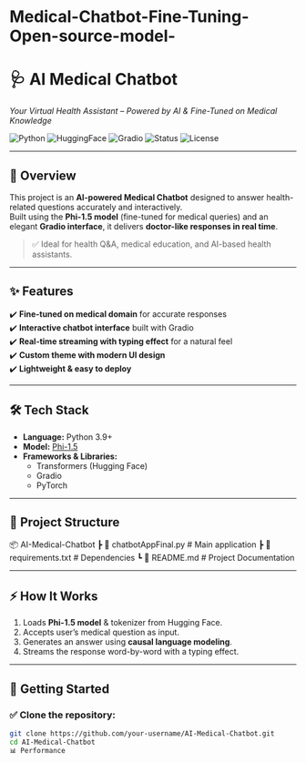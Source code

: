 # Medical-Chatbot-Fine-Tuning-Open-source-model-
# 🩺 **AI Medical Chatbot**  
_Your Virtual Health Assistant – Powered by AI & Fine-Tuned on Medical Knowledge_

![Python](https://img.shields.io/badge/Python-3.9%2B-blue)
![HuggingFace](https://img.shields.io/badge/Model-Phi--1.5-yellow)
![Gradio](https://img.shields.io/badge/UI-Gradio-orange)
![Status](https://img.shields.io/badge/Status-Active-brightgreen)
![License](https://img.shields.io/badge/License-MIT-blue)

---

## **📌 Overview**
This project is an **AI-powered Medical Chatbot** designed to answer health-related questions accurately and interactively.  
Built using the **Phi-1.5 model** (fine-tuned for medical queries) and an elegant **Gradio interface**, it delivers **doctor-like responses in real time**.  

> ✅ Ideal for health Q&A, medical education, and AI-based health assistants.

---

## **✨ Features**
✔️ **Fine-tuned on medical domain** for accurate responses  
✔️ **Interactive chatbot interface** built with Gradio  
✔️ **Real-time streaming with typing effect** for a natural feel  
✔️ **Custom theme with modern UI design**  
✔️ **Lightweight & easy to deploy**  

---

## **🛠 Tech Stack**
- **Language:** Python 3.9+  
- **Model:** [Phi-1.5](https://huggingface.co/microsoft/phi-1_5)  
- **Frameworks & Libraries:**  
  - Transformers (Hugging Face)  
  - Gradio  
  - PyTorch  

---

## **📂 Project Structure**
📦 AI-Medical-Chatbot
┣ 📄 chatbotAppFinal.py # Main application
┣ 📄 requirements.txt # Dependencies
┗ 📄 README.md # Project Documentation

---

## **⚡ How It Works**
1. Loads **Phi-1.5 model** & tokenizer from Hugging Face.  
2. Accepts user’s medical question as input.  
3. Generates an answer using **causal language modeling**.  
4. Streams the response word-by-word with a typing effect.  

---

## **🚀 Getting Started**

### ✅ Clone the repository:
```bash
git clone https://github.com/your-username/AI-Medical-Chatbot.git
cd AI-Medical-Chatbot
📊 Performance

